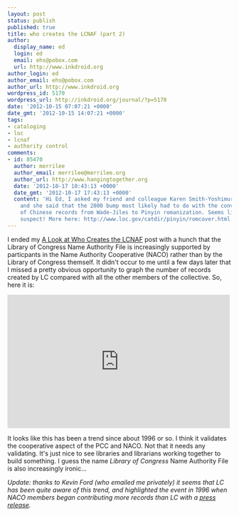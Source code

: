 ```yaml
---
layout: post
status: publish
published: true
title: who creates the LCNAF (part 2)
author:
  display_name: ed
  login: ed
  email: ehs@pobox.com
  url: http://www.inkdroid.org
author_login: ed
author_email: ehs@pobox.com
author_url: http://www.inkdroid.org
wordpress_id: 5170
wordpress_url: http://inkdroid.org/journal/?p=5170
date: '2012-10-15 07:07:21 +0000'
date_gmt: '2012-10-15 14:07:21 +0000'
tags:
- cataloging
- loc
- lcnaf
- authority control
comments:
- id: 85470
  author: merrilee
  author_email: merrilee@merrilee.org
  author_url: http://www.hangingtogether.org
  date: '2012-10-17 10:43:13 +0000'
  date_gmt: '2012-10-17 17:43:13 +0000'
  content: 'Hi Ed, I asked my friend and colleague Karen Smith-Yoshimura about this,
    and she said that the 2000 bump most likely had to do with the conversion of names
    of Chinese records from Wade-Jiles to Pinyin romanization. Seems like a likely
    suspect! More here: http://www.loc.gov/catdir/pinyin/romcover.html'
---
```

<p>I ended my <a href="http://inkdroid.org/journal/2012/10/10/a-look-at-who-makes-the-lcnaf/">A Look at Who Creates the LCNAF</a> post with a hunch that the Library of Congress Name Authority File is increasingly supported by particpants in the Name Authority Cooperative (NACO) rather than by the Library of Congress themself. It didn't occur to me until a few days later that I missed a pretty obvious opportunity to graph the number of records created by LC compared with all the other members of the collective. So, here it is:</p>
<p><iframe width="500" height="300" scrolling="no" frameborder="no" src="https://www.google.com/fusiontables/embedviz?viz=GVIZ&amp;t=LINE&amp;gco_vAxes=%5B%7B%22title%22%3A%22Records+Created%22%2C+%22minValue%22%3Anull%2C+%22maxValue%22%3Anull%2C+%22useFormatFromData%22%3Atrue%2C+%22viewWindowMode%22%3A%22pretty%22%2C+%22viewWindow%22%3A%7B%22max%22%3Anull%2C+%22min%22%3Anull%7D%7D%2C%7B%22useFormatFromData%22%3Atrue%2C+%22viewWindowMode%22%3A%22pretty%22%2C+%22viewWindow%22%3A%7B%22max%22%3Anull%2C+%22min%22%3Anull%7D%2C+%22minValue%22%3Anull%2C+%22maxValue%22%3Anull%7D%5D&amp;gco_curveType=function&amp;gco_booleanRole=certainty&amp;gco_lineWidth=2&amp;gco_hAxis=%7B%22useFormatFromData%22%3Atrue%2C+%22minValue%22%3Anull%2C+%22maxValue%22%3Anull%2C+%22viewWindow%22%3Anull%2C+%22viewWindowMode%22%3Anull%2C+%22title%22%3A%22Year%22%7D&amp;gco_legend=right&amp;gco_title=LCNAF+Record+Creation+Overview&amp;containerId=gviz_canvas&amp;isXyPlot=true&amp;q=select+col0%2C+col1%2C+col2+from+1QctNI-hgLhwOO9pE42Ffdw5bQx9i-1iBpI286b4&amp;qrs=+where+col0+%3E%3D+&amp;qre=+and+col0+%3C%3D+&amp;qe=+order+by+col0+asc+limit+32&amp;width=500&amp;height=300"></iframe></p>
<p>It looks like this has been a trend since about 1996 or so. I think it validates the cooperative aspect of the PCC and NACO. Not that it needs any validating. It's just nice to see libraries and librarians working together to build something. I guess the name <em>Library of Congress</em> Name Authority File is also increasingly ironic...</p>
<p><em>Update: thanks to Kevin Ford (who emailed me privately) it seems that LC has been quite aware of this trend, and highlighted the event in 1996 when NACO members began contributing more records than LC with a <a href="http://www.loc.gov/today/pr/1996/96-154.html">press release</a>.</em></p>
